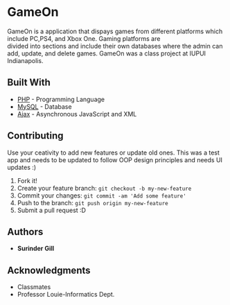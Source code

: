 # GameOn
GameOn is a application that dispays games from different platforms which include PC,PS4, and Xbox One. Gaming platforms are  
divided into sections and include their own databases where the admin can add, update, and delete games. GameOn was a class project at 
IUPUI Indianapolis. 

## Built With

* [PHP](http://php.net/docs.php) - Programming Language 
* [MySQL](https://dev.mysql.com/doc/) - Database 
* [Ajax](http://api.jquery.com/jquery.ajax/) - Asynchronous JavaScript and XML


## Contributing 
Use your ceativity to add new features or update old ones. This was a test app and needs to be updated to follow OOP design principles
and needs UI updates :)

1. Fork it!
2. Create your feature branch: `git checkout -b my-new-feature`
3. Commit your changes: `git commit -am 'Add some feature'`
4. Push to the branch: `git push origin my-new-feature`
5. Submit a pull request :D

## Authors

* **Surinder Gill** 

## Acknowledgments

* Classmates
* Professor Louie-Informatics Dept.
